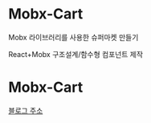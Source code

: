 # Mobx-Cart

Mobx 라이브러리를 사용한 슈퍼마켓 만들기

React+Mobx 구조설계/함수형 컴포넌트 제작

# Mobx-Cart

[블로그 주소](https://sycdev.tistory.com/category)
